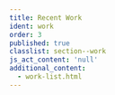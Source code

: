 ```yaml
---
title: Recent Work
ident: work
order: 3
published: true
classlist: section--work
js_act_content: 'null'
additional_content:
  - work-list.html
---
```

